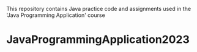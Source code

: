  This repository contains Java practice code and assignments used in the 'Java Programming Application' course
# JavaProgrammingApplication2023
